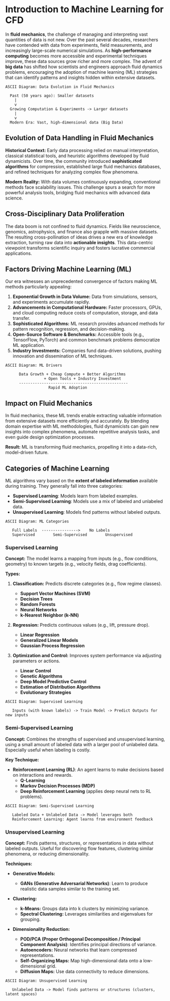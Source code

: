 # Introduction to Machine Learning for CFD

In **fluid mechanics**, the challenge of managing and interpreting vast quantities of data is not new. Over the past several decades, researchers have contended with data from experiments, field measurements, and increasingly large-scale numerical simulations. As **high-performance computing** becomes more accessible and experimental techniques improve, these data sources grow richer and more complex. The advent of **big data** has shifted how scientists and engineers approach fluid dynamics problems, encouraging the adoption of machine learning (ML) strategies that can identify patterns and insights hidden within extensive datasets.

```
ASCII Diagram: Data Evolution in Fluid Mechanics

  Past (50 years ago): Smaller datasets 
    | 
    v
  Growing Computation & Experiments -> Larger datasets
    |
    v
  Modern Era: Vast, high-dimensional data (Big Data)
```

## Evolution of Data Handling in Fluid Mechanics

**Historical Context:** Early data processing relied on manual interpretation, classical statistical tools, and heuristic algorithms developed by fluid dynamicists. Over time, the community introduced **sophisticated algorithms** for compression, established large fluid mechanics databases, and refined techniques for analyzing complex flow phenomena.

**Modern Reality:** With data volumes continuously expanding, conventional methods face scalability issues. This challenge spurs a search for more powerful analysis tools, bridging fluid mechanics with advanced data science.

## Cross-Disciplinary Data Proliferation

The data boom is not confined to fluid dynamics. Fields like neuroscience, genomics, astrophysics, and finance also grapple with massive datasets. The resulting cross-pollination of ideas drives a new era of knowledge extraction, turning raw data into **actionable insights**. This data-centric viewpoint transforms scientific inquiry and fosters lucrative commercial applications.

## Factors Driving Machine Learning (ML)

Our era witnesses an unprecedented convergence of factors making ML methods particularly appealing:

1. **Exponential Growth in Data Volume:** Data from simulations, sensors, and experiments accumulate rapidly.  
2. **Advancements in Computational Hardware:** Faster processors, GPUs, and cloud computing reduce costs of computation, storage, and data transfer.  
3. **Sophisticated Algorithms:** ML research provides advanced methods for pattern recognition, regression, and decision-making.  
4. **Open-Source Software & Benchmarks:** Accessible tools (e.g., TensorFlow, PyTorch) and common benchmark problems democratize ML application.  
5. **Industry Investments:** Companies fund data-driven solutions, pushing innovation and dissemination of ML techniques.

```
ASCII Diagram: ML Drivers

      Data Growth + Cheap Compute + Better Algorithms
                 + Open Tools + Industry Investment
      ------------------------------------------------
                   Rapid ML Adoption
```

## Impact on Fluid Mechanics

In fluid mechanics, these ML trends enable extracting valuable information from extensive datasets more efficiently and accurately. By blending domain expertise with ML methodologies, fluid dynamicists can gain new insights into complex phenomena, automate repetitive analysis tasks, and even guide design optimization processes.

**Result:** ML is transforming fluid mechanics, propelling it into a data-rich, model-driven future.

## Categories of Machine Learning

ML algorithms vary based on the **extent of labeled information** available during training. They generally fall into three categories:

- **Supervised Learning**: Models learn from labeled examples.
- **Semi-Supervised Learning**: Models use a mix of labeled and unlabeled data.
- **Unsupervised Learning**: Models find patterns without labeled outputs.

```
ASCII Diagram: ML Categories

   Full Labels  ---------------->    No Labels
   Supervised        Semi-Supervised        Unsupervised
```

### Supervised Learning

**Concept:** The model learns a mapping from inputs (e.g., flow conditions, geometry) to known targets (e.g., velocity fields, drag coefficients).

**Types:**

1. **Classification:** Predicts discrete categories (e.g., flow regime classes).  
   - **Support Vector Machines (SVM)**
   - **Decision Trees**
   - **Random Forests**
   - **Neural Networks**
   - **k-Nearest Neighbor (k-NN)**

2. **Regression:** Predicts continuous values (e.g., lift, pressure drop).  
   - **Linear Regression**
   - **Generalized Linear Models**
   - **Gaussian Process Regression**

3. **Optimization and Control:** Improves system performance via adjusting parameters or actions.  
   - **Linear Control**
   - **Genetic Algorithms**
   - **Deep Model Predictive Control**
   - **Estimation of Distribution Algorithms**
   - **Evolutionary Strategies**

```
ASCII Diagram: Supervised Learning

   Inputs (with known labels) -> Train Model -> Predict Outputs for new inputs
```

### Semi-Supervised Learning

**Concept:** Combines the strengths of supervised and unsupervised learning, using a small amount of labeled data with a larger pool of unlabeled data. Especially useful when labeling is costly.

**Key Technique:**
- **Reinforcement Learning (RL)**: An agent learns to make decisions based on interactions and rewards.  
  - **Q-Learning**
  - **Markov Decision Processes (MDP)**
  - **Deep Reinforcement Learning** (applies deep neural nets to RL problems).

```
ASCII Diagram: Semi-Supervised Learning

   Labeled Data + Unlabeled Data -> Model leverages both
   Reinforcement Learning: Agent learns from environment feedback
```

### Unsupervised Learning

**Concept:** Finds patterns, structures, or representations in data without labeled outputs. Useful for discovering flow features, clustering similar phenomena, or reducing dimensionality.

**Techniques:**

- **Generative Models:**  
  - **GANs (Generative Adversarial Networks)**: Learn to produce realistic data samples similar to the training set.

- **Clustering:**  
  - **k-Means:** Groups data into k clusters by minimizing variance.  
  - **Spectral Clustering:** Leverages similarities and eigenvalues for grouping.

- **Dimensionality Reduction:**  
  - **POD/PCA (Proper Orthogonal Decomposition / Principal Component Analysis)**: Identifies principal directions of variance.  
  - **Autoencoders:** Neural networks that learn compressed representations.  
  - **Self-Organizing Maps:** Map high-dimensional data onto a low-dimensional grid.  
  - **Diffusion Maps:** Use data connectivity to reduce dimensions.

```
ASCII Diagram: Unsupervised Learning

   Unlabeled Data -> Model finds patterns or structures (clusters, latent spaces)
```
